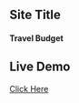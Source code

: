 ## Site Title 
#### Travel Budget 
## Live Demo
[Click Here](https://burhanuddinahmad.github.io/Travel-Budget/)
